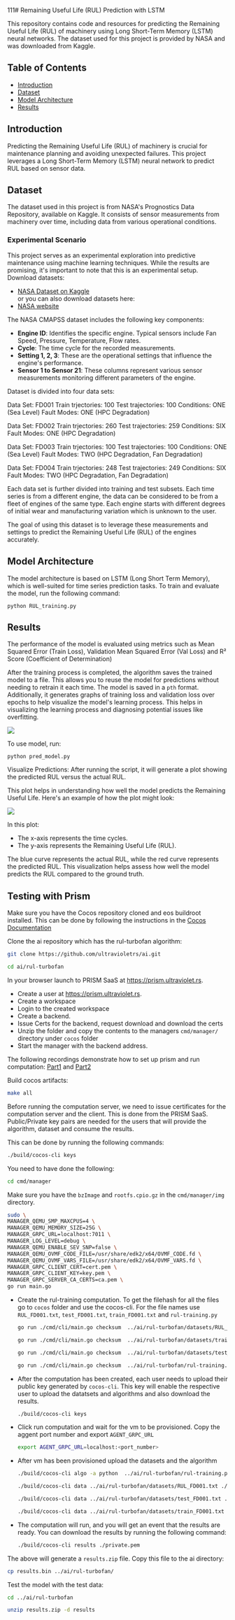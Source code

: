 111# Remaining Useful Life (RUL) Prediction with LSTM

This repository contains code and resources for predicting the Remaining Useful Life (RUL) of machinery using Long Short-Term Memory (LSTM) neural networks. The dataset used for this project is provided by NASA and was downloaded from Kaggle.

## Table of Contents
- [Introduction](#introduction)
- [Dataset](#dataset)
- [Model Architecture](#model-architecture)
- [Results](#results)

## Introduction
Predicting the Remaining Useful Life (RUL) of machinery is crucial for maintenance planning and avoiding unexpected failures. This project leverages a Long Short-Term Memory (LSTM) neural network to predict RUL based on sensor data.

## Dataset
The dataset used in this project is from NASA's Prognostics Data Repository, available on Kaggle. It consists of sensor measurements from machinery over time, including data from various operational conditions.

### Experimental Scenario

This project serves as an experimental exploration into predictive maintenance using machine learning techniques. While the results are promising, it's important to note that this is an experimental setup. Download datasets:

- [NASA Dataset on Kaggle](https://www.kaggle.com/datasets/behrad3d/nasa-cmaps)  
or you can also download datasets here:
- [NASA website](https://www.nasa.gov/intelligent-systems-division/discovery-and-systems-health/pcoe/pcoe-data-set-repository/)

The NASA CMAPSS dataset includes the following key components:

- **Engine ID**: Identifies the specific engine. Typical sensors include Fan Speed, Pressure, Temperature, Flow rates.
- **Cycle**: The time cycle for the recorded measurements.
- **Setting 1, 2, 3**: These are the operational settings that influence the engine's performance.
- **Sensor 1 to Sensor 21**: These columns represent various sensor measurements monitoring different parameters of the engine.

Dataset is divided into four data sets:

Data Set: FD001
Train trjectories: 100
Test trajectories: 100
Conditions: ONE (Sea Level)
Fault Modes: ONE (HPC Degradation)

Data Set: FD002
Train trjectories: 260
Test trajectories: 259
Conditions: SIX 
Fault Modes: ONE (HPC Degradation)

Data Set: FD003
Train trjectories: 100
Test trajectories: 100
Conditions: ONE (Sea Level)
Fault Modes: TWO (HPC Degradation, Fan Degradation)

Data Set: FD004
Train trjectories: 248
Test trajectories: 249
Conditions: SIX 
Fault Modes: TWO (HPC Degradation, Fan Degradation)

 Each data set is further divided into training and test subsets. Each time series is from a different engine, the data can be considered to be from a fleet of engines of the same type. Each engine starts with different degrees of initial wear and manufacturing variation which is unknown to the user.


The goal of using this dataset is to leverage these measurements and settings to predict the Remaining Useful Life (RUL) of the engines accurately.

## Model Architecture
The model architecture is based on LSTM (Long Short Term Memory), which is well-suited for time series prediction tasks. 
To train and evaluate the model, run the following command:

`python RUL_training.py`

## Results

The performance of the model is evaluated using metrics such as Mean Squared Error (Train Loss), Validation Mean Squared Error (Val Loss) and R² Score (Coefficient of Determination)

After the training process is completed, the algorithm saves the trained model to a file. This allows you to reuse the model for predictions without needing to retrain it each time. The model is saved in a `pth` format. Additionally, it generates graphs of training loss and validation loss over epochs to help visualize the model's learning process. This helps in visualizing the learning process and diagnosing potential issues like overfitting.

![](images/val-r2.png)

To use model, run:

`python pred_model.py`

Visualize Predictions: After running the script, it will generate a plot showing the predicted RUL versus the actual RUL. 

This plot helps in understanding how well the model predicts the Remaining Useful Life.
Here's an example of how the plot might look:

![](images/rul.png)

In this plot:

- The x-axis represents the time cycles.
- The y-axis represents the Remaining Useful Life (RUL).

The blue curve represents the actual RUL, while the red curve represents the predicted RUL. This visualization helps assess how well the model predicts the RUL compared to the ground truth.

## Testing with Prism

Make sure you have the Cocos repository cloned and eos buildroot installed. This can be done by following the instructions in the [Cocos Documentation](https://docs.cocos.ultraviolet.rs/getting-started/)

Clone the ai repository which has the rul-turbofan algorithm:

```bash
git clone https://github.com/ultravioletrs/ai.git
```

```bash
cd ai/rul-turbofan
```
In your browser launch to PRISM SaaS at https://prism.ultraviolet.rs.

- Create a user at https://prism.ultraviolet.rs.
- Create a workspace
- Login to the created workspace
- Create a backend.
- Issue Certs for the backend, request download and download the certs
- Unzip the folder and copy the contents to the managers `cmd/manager/` directory under `cocos` folder
- Start the manager with the backend address.

The following recordings demonstrate how to set up prism and run computation: [Part1](https://jam.dev/c/a9d0771c-eea7-4b91-8e78-b856a8fab1a6) and [Part2](https://jam.dev/c/a6e66c22-fdd9-42c0-9231-f8e3f074d28e)

Build cocos artifacts:

```bash
make all
```

Before running the computation server, we need to issue certificates for the computation server and the client. This is done from the PRISM SaaS.
Public/Private key pairs are needed for the users that will provide the algorithm, dataset and consume the results.

This can be done by running the following commands:

```bash
./build/cocos-cli keys
```

You need to have done the following:


  ```bash
  cd cmd/manager
  ```

  Make sure you have the `bzImage` and `rootfs.cpio.gz` in the `cmd/manager/img` directory.

  ```bash
  sudo \
  MANAGER_QEMU_SMP_MAXCPUS=4 \
  MANAGER_QEMU_MEMORY_SIZE=25G \
  MANAGER_GRPC_URL=localhost:7011 \
  MANAGER_LOG_LEVEL=debug \
  MANAGER_QEMU_ENABLE_SEV_SNP=false \
  MANAGER_QEMU_OVMF_CODE_FILE=/usr/share/edk2/x64/OVMF_CODE.fd \
  MANAGER_QEMU_OVMF_VARS_FILE=/usr/share/edk2/x64/OVMF_VARS.fd \
  MANAGER_GRPC_CLIENT_CERT=cert.pem \
  MANAGER_GRPC_CLIENT_KEY=key.pem \
  MANAGER_GRPC_SERVER_CA_CERTS=ca.pem \
  go run main.go
  ```

- Create the rul-training computation. To get the filehash for all the files go to `cocos` folder and use the cocos-cli. For the file names use `RUL_FD001.txt`, `test_FD001.txt`, `train_FD001.txt` and `rul-training.py`

  ```bash
  go run ./cmd/cli/main.go checksum  ../ai/rul-turbofan/datasets/RUL_FD001.txt
  ```

  ```bash
  go run ./cmd/cli/main.go checksum  ../ai/rul-turbofan/datasets/train_FD001.txt
  ```

   ```bash
  go run ./cmd/cli/main.go checksum  ../ai/rul-turbofan/datasets/test_FD001.txt
  ```

   ```bash
  go run ./cmd/cli/main.go checksum  ../ai/rul-turbofan/rul-training.py
  ```

- After the computation has been created, each user needs to upload their public key generated by `cocos-cli`. This key will enable the respective user to upload the datatsets and algorithms and also download the results.

  ```bash
  ./build/cocos-cli keys
  ```

- Click run computation and wait for the vm to be provisioned. Copy the aggent port number and export `AGENT_GRPC_URL`

  ```bash
  export AGENT_GRPC_URL=localhost:<port_number>
  ```

- After vm has been provisioned upload the datasets and the algorithm

  ```bash
  ./build/cocos-cli algo -a python  ../ai/rul-turbofan/rul-training.py ./private.pem -r ../ai/rul-training/requirements.txt
  ```

  ```bash
  ./build/cocos-cli data ../ai/rul-turbofan/datasets/RUL_FD001.txt ./private.pem
  ```

  ```bash
  ./build/cocos-cli data ../ai/rul-turbofan/datasets/test_FD001.txt ./private.pem
  ```

  ```bash
  ./build/cocos-cli data ../ai/rul-turbofan/datasets/train_FD001.txt ./private.pem
  ```
- The computation will run, and you will get an event that the results are ready. You can download the results by running the following command:

  ```bash
  ./build/cocos-cli results ./private.pem
  ```

The above will generate a `results.zip` file. Copy this file to the ai directory:

```bash
cp results.bin ../ai/rul-turbofan/
```

Test the model with the test data:

```bash
cd ../ai/rul-turbofan
```

```bash
unzip results.zip -d results
```